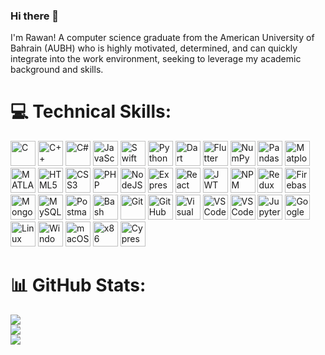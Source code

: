 ### Hi there 👋

I'm Rawan! A computer science graduate from the American University of Bahrain (AUBH) who is highly motivated, determined, and can quickly integrate into the work environment, seeking to leverage my academic background and skills.

# 💻 Technical Skills:

<p align="left">
  <!-- C -->
  <img src="https://cdn.jsdelivr.net/gh/devicons/devicon/icons/c/c-original.svg" width="40" height="40" alt="C" />
  
  <!-- C++ -->
  <img src="https://cdn.jsdelivr.net/gh/devicons/devicon/icons/cplusplus/cplusplus-original.svg" width="40" height="40" alt="C++" />
  
  <!-- C# -->
  <img src="https://cdn.jsdelivr.net/gh/devicons/devicon/icons/csharp/csharp-original.svg" width="40" height="40" alt="C#" />
  
  <!-- JavaScript -->
  <img src="https://cdn.jsdelivr.net/gh/devicons/devicon/icons/javascript/javascript-original.svg" width="40" height="40" alt="JavaScript" />
  
  <!-- Swift -->
  <img src="https://cdn.jsdelivr.net/gh/devicons/devicon/icons/swift/swift-original.svg" width="40" height="40" alt="Swift" />
  
  <!-- Python -->
  <img src="https://cdn.jsdelivr.net/gh/devicons/devicon/icons/python/python-original.svg" width="40" height="40" alt="Python" />

  <!-- Dart -->
  <img src="https://cdn.jsdelivr.net/gh/devicons/devicon/icons/dart/dart-original.svg" width="40" height="40" alt="Dart" />
  
  <!-- Flutter -->
  <img src="https://cdn.jsdelivr.net/gh/devicons/devicon/icons/flutter/flutter-original.svg" width="40" height="40" alt="Flutter" />

  <!-- NumPy -->
  <img src="https://cdn.jsdelivr.net/gh/devicons/devicon/icons/numpy/numpy-original.svg" width="40" height="40" alt="NumPy" />
  
  <!-- Pandas -->
  <img src="https://cdn.jsdelivr.net/gh/devicons/devicon/icons/pandas/pandas-original.svg" width="40" height="40" alt="Pandas" />
  
  <!-- Matplotlib -->
  <img src="https://upload.wikimedia.org/wikipedia/commons/8/84/Matplotlib_icon.svg" width="40" height="40" alt="Matplotlib" />
  
  <!-- MATLAB -->
  <img src="https://cdn.jsdelivr.net/gh/devicons/devicon/icons/matlab/matlab-original.svg" width="40" height="40" alt="MATLAB" />
  
  <!-- HTML5 -->
  <img src="https://cdn.jsdelivr.net/gh/devicons/devicon/icons/html5/html5-original.svg" width="40" height="40" alt="HTML5" />
  
  <!-- CSS3 -->
  <img src="https://cdn.jsdelivr.net/gh/devicons/devicon/icons/css3/css3-original.svg" width="40" height="40" alt="CSS3" />
  
  <!-- PHP -->
  <img src="https://cdn.jsdelivr.net/gh/devicons/devicon/icons/php/php-original.svg" width="40" height="40" alt="PHP" />
  
  <!-- NodeJS -->
  <img src="https://cdn.jsdelivr.net/gh/devicons/devicon/icons/nodejs/nodejs-original.svg" width="40" height="40" alt="NodeJS" />
  
  <!-- Express.js -->
  <img src="https://cdn.jsdelivr.net/gh/devicons/devicon/icons/express/express-original.svg" width="40" height="40" alt="Express.js" />
  
  <!-- React -->
  <img src="https://cdn.jsdelivr.net/gh/devicons/devicon/icons/react/react-original.svg" width="40" height="40" alt="React" />
  
  <!-- Axios -->
  <img src="https://cdn.jsdelivr.net/gh/devicons/devicon/icons/axios/axios-plain.svg" width="40" height="40" alt="JWT" />
  
  <!-- NPM -->
  <img src="https://cdn.jsdelivr.net/gh/devicons/devicon/icons/npm/npm-original-wordmark.svg" width="40" height="40" alt="NPM" />
  
  <!-- Redux -->
  <img src="https://cdn.jsdelivr.net/gh/devicons/devicon/icons/redux/redux-original.svg" width="40" height="40" alt="Redux" />
  
  <!-- Firebase -->
  <img src="https://cdn.jsdelivr.net/gh/devicons/devicon/icons/firebase/firebase-plain.svg" width="40" height="40" alt="Firebase" />
  
  <!-- MongoDB -->
  <img src="https://cdn.jsdelivr.net/gh/devicons/devicon/icons/mongodb/mongodb-original.svg" width="40" height="40" alt="MongoDB" />
  
  <!-- MySQL -->
  <img src="https://cdn.jsdelivr.net/gh/devicons/devicon/icons/mysql/mysql-original.svg" width="40" height="40" alt="MySQL" />
  
  <!-- Postman -->
  <img src="https://cdn.jsdelivr.net/gh/devicons/devicon/icons/postman/postman-original.svg" width="40" height="40" alt="Postman" />
  
  <!-- Bash Scripting -->
  <img src="https://cdn.jsdelivr.net/gh/devicons/devicon/icons/bash/bash-original.svg" width="40" height="40" alt="Bash Scripting" />

  <!-- Git -->
  <img src="https://cdn.jsdelivr.net/gh/devicons/devicon/icons/git/git-original.svg" width="40" height="40" alt="Git" />
  
  <!-- GitHub -->
  <img src="https://cdn.jsdelivr.net/gh/devicons/devicon/icons/github/github-original.svg" width="40" height="40" alt="GitHub" />

  <!-- Visual Studio -->
  <img src="https://cdn.jsdelivr.net/gh/devicons/devicon/icons/visualstudio/visualstudio-original.svg" width="40" height="40" alt="Visual Studio" />
  
  <!-- VS Code -->
  <img src="https://cdn.jsdelivr.net/gh/devicons/devicon/icons/vscode/vscode-original.svg" width="40" height="40" alt="VS Code" />
  
  <!-- XCode -->
  <img src="https://cdn.jsdelivr.net/gh/devicons/devicon/icons/xcode/xcode-original.svg" width="40" height="40" alt="VS Code" />
  
  <!-- Jupyter -->
  <img src="https://cdn.jsdelivr.net/gh/devicons/devicon/icons/jupyter/jupyter-original.svg" width="40" height="40" alt="Jupyter" />

  <!-- Google Colab -->
  <img src="https://upload.wikimedia.org/wikipedia/commons/d/d0/Google_Colaboratory_SVG_Logo.svg" width="40" height="40" alt="Google Colab" />
  
  <!-- Linux -->
  <img src="https://cdn.jsdelivr.net/gh/devicons/devicon/icons/linux/linux-original.svg" width="40" height="40" alt="Linux" />
  
  <!-- Windows -->
  <img src="https://cdn.jsdelivr.net/gh/devicons/devicon/icons/windows8/windows8-original.svg" width="40" height="40" alt="Windows" />
  
  <!-- macOS -->
  <img src="https://cdn.jsdelivr.net/gh/devicons/devicon/icons/apple/apple-original.svg" width="40" height="40" alt="macOS" />
  
  <!-- x86 Assembly -->
  <img src="https://img.icons8.com/?size=100&id=55186&format=png&color=000000" width="40" height="40" alt="x86 Assembly" />

  <!-- Cypress -->
  <img src="https://api.iconify.design/logos/cypress.svg" width="40" height="40" alt="Cypress" />
 
</p>

# 📊 GitHub Stats:
![](https://github-readme-stats.vercel.app/api?username=albinzayedrawan&hide_border=false&include_all_commits=true&count_private=true)<br/>
![](https://github-readme-streak-stats.herokuapp.com/?user=albinzayedrawan&hide_border=false)<br/>
![](https://github-readme-stats.vercel.app/api/top-langs/?username=albinzayedrawan&hide_border=false&include_all_commits=true&count_private=true&layout=compact)

